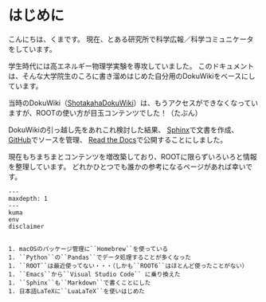 # はじめに

こんにちは、くまです。
現在、とある研究所で科学広報／科学コミュニケータをしています。

学生時代には高エネルギー物理学実験を専攻していました。
このドキュメントは、そんな大学院生のころに書き溜めはじめた自分用のDokuWikiをベースにしています。

当時のDokuWiki（[ShotakahaDokuWiki](https://www-he.scphys.kyoto-u.ac.jp/member/shotakaha/dokuwiki/doku.php)）は、もうアクセスができなくなっていますが、ROOTの使い方が目玉コンテンツでした！（たぶん）

DokuWikiの引っ越し先をあれこれ検討した結果、
[Sphinx](https://www.sphinx-doc.org/ja/master/)で文書を作成、
[GitHub](https://github.com/shotakaha/kumaroot)でソースを管理、
[Read the Docs](https://kumaroot.readthedocs.io/ja/latest/)で公開することにしました。

現在もちまちまとコンテンツを増改築しており、ROOTに限らずいろいろと情報を整理しています。
どれかひとつでも誰かの参考になるページがあれば幸いです。

```{toctree}
---
maxdepth: 1
---
kuma
env
disclaimer
```

```{todo} 古くなってきた内容を更新したい

1. macOSのパッケージ管理に``Homebrew``を使っている
1. ``Python``の``Pandas``でデータ処理することが多くなった
1. ``ROOT``は最近使ってない・・・（しかも``ROOT6``はほとんど使ったことがない）
1. ``Emacs``から``Visual Studio Code`` に乗り換えた
1. ``Sphinx``も``Markdown``で書くことにした
1. 日本語LaTeXに``LuaLaTeX``を使いはじめた
```

